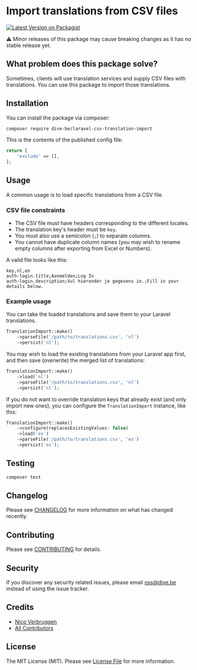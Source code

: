 # Import translations from CSV files

[![Latest Version on Packagist](https://img.shields.io/packagist/v/dive-be/laravel-csv-translation-import.svg?style=flat-square)](https://packagist.org/packages/dive-be/laravel-csv-translation-import)

⚠️ Minor releases of this package may cause breaking changes as it has no stable release yet.

## What problem does this package solve?

Sometimes, clients will use translation services and supply CSV files with translations. You can use this package to import those translations.

## Installation

You can install the package via composer:

```bash
composer require dive-be/laravel-csv-translation-import
```

This is the contents of the published config file:

```php
return [
    'exclude' => [],
];
```

## Usage

A common usage is to load specific translations from a CSV file. 

### CSV file constraints

* The CSV file must have headers corresponding to the different locales.
* The translation key's header must be `key`.
* You must also use a semicolon (`;`) to separate columns.
* You cannot have duplicate column names (you may wish to rename empty columns after exporting from Excel or Numbers).

A valid file looks like this:

```csv
key,nl,en
auth-login.title;Aanmelden;Log In
auth-login.description;Vul hieronder je gegevens in.;Fill in your details below.
```

### Example usage

You can take the loaded translations and save them to your Laravel translations.

```php
TranslationImport::make()
    ->parseFile('/path/to/translations.csv', 'nl')
    ->persist('nl');
```

You may wish to load the existing translations from your Laravel app first, and then save (overwrite) the merged list of translations:

```php
TranslationImport::make()
    ->load('nl')
    ->parseFile('/path/to/translations.csv', 'nl')
    ->persist('nl');
```

If you do not want to override translation keys that already exist (and only import new ones), you can configure the `TranslationImport` instance, like this:

```php
TranslationImport::make()
    ->configure(replacesExistingValues: false)
    ->load('es')
    ->parseFile('/path/to/translations.csv', 'es')
    ->persist('es');
```

## Testing

```bash
composer test
```

## Changelog

Please see [CHANGELOG](CHANGELOG.md) for more information on what has changed recently.

## Contributing

Please see [CONTRIBUTING](CONTRIBUTING.md) for details.

## Security

If you discover any security related issues, please email oss@dive.be instead of using the issue tracker.

## Credits

- [Nico Verbruggen](https://github.com/dive-be)
- [All Contributors](../../contributors)

## License

The MIT License (MIT). Please see [License File](LICENSE.md) for more information.
